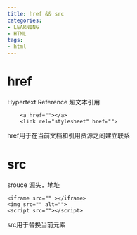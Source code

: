 ```yaml
---
title: href && src
categories: 
- LEARNING
- HTML
tags:
- html
---
```


# href
Hypertext Reference
超文本引用

```
    <a href=""></a>
    <link rel="stylesheet" href="">
```
href用于在当前文档和引用资源之间建立联系


# src
srouce
源头，地址
```
<iframe src="" ></iframe>
<img src="" alt="">
<script src=""></script>
```

src用于替换当前元素



